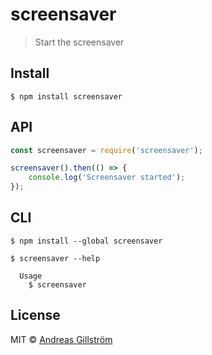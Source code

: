 # screensaver 

> Start the screensaver


## Install

```
$ npm install screensaver
```


## API

```js
const screensaver = require('screensaver');

screensaver().then(() => {
	console.log('Screensaver started');
});
```


## CLI

```
$ npm install --global screensaver
```

```
$ screensaver --help

  Usage
    $ screensaver
```


## License

MIT © [Andreas Gillström](http://github.com/gillstrom)
